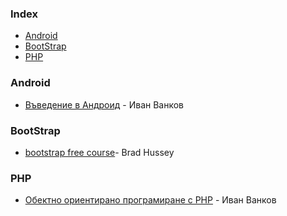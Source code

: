 ### Index

* [Android](#android)
* [BootStrap](#bootstrap)
* [PHP](#php)


### Android

* [Въведение в Андроид](https://www.youtube.com/playlist?list=PLjsqymUqgpSTXtlngZCXRHEp8-FmDHHfL) - Иван Ванков


### BootStrap

* [bootstrap free course](https://www.udemy.com/course/bootstrap-4/)- Brad Hussey


### PHP

* [Обектно ориентирано програмиране с PHP](https://www.youtube.com/playlist?list=PL1zMmEDXa_Z8uHtKAl-zSrBFDRNq8JDFG) - Иван Ванков
